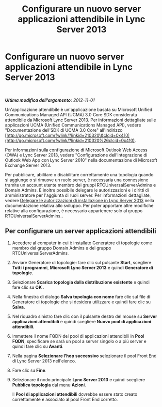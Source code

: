 ﻿---
title: Configurare un nuovo server applicazioni attendibile in Lync Server 2013
TOCTitle: Configurare un nuovo server applicazioni attendibile in Lync Server 2013
ms:assetid: a7233db7-fac3-43ff-972e-3bc29a56adb3
ms:mtpsurl: https://technet.microsoft.com/it-it/library/Gg617964(v=OCS.15)
ms:contentKeyID: 49301586
ms.date: 08/24/2015
mtps_version: v=OCS.15
ms.translationtype: HT
---

# Configurare un nuovo server applicazioni attendibile in Lync Server 2013

 

_**Ultima modifica dell'argomento:** 2012-11-01_

Un'applicazione attendibile è un'applicazione basata su Microsoft Unified Communications Managed API (UCMA) 3.0 Core SDK considerata attendibile da Microsoft Lync Server 2013. Per informazioni dettagliate sulle applicazioni UCMA (Unified Communications Managed API), vedere "Documentazione dell'SDK di UCMA 3.0 Core" all'indirizzo [http://go.microsoft.com/fwlink/?linkid=210320\&clcid=0x410](http://go.microsoft.com/fwlink/?linkid=210320%26clcid=0x410).

Per informazioni sulla configurazione di Microsoft Outlook Web Access (OWA) e Lync Server 2013, vedere "Configurazione dell'integrazione di Outlook Web App con Lync Server 2010" nella documentazione di Microsoft Exchange Server 2013.

Per pubblicare, abilitare o disabilitare correttamente una topologia quando si aggiunge o si rimuove un ruolo server, è necessaria una connessione tramite un account utente membro dei gruppi RTCUniversalServerAdmins e Domain Admins. È inoltre possibile delegare le autorizzazioni e i diritti di amministratore per l'aggiunta di ruoli server. Per informazioni dettagliate, vedere [Delegare le autorizzazioni di installazione in Lync Server 2013](lync-server-2013-delegate-setup-permissions.md) nella documentazione relativa allo sviluppo. Per poter apportare altre modifiche relative alla configurazione, è necessario appartenere solo al gruppo RTCUniversalServerAdmins..

## Per configurare un server applicazioni attendibili

1.  Accedere al computer in cui è installato Generatore di topologie come membro del gruppo Domain Admins e del gruppo RTCUniversalServerAdmins.

2.  Avviare Generatore di topologie: fare clic sul pulsante **Start**, scegliere **Tutti i programmi**, **Microsoft Lync Server 2013** e quindi **Generatore di topologie**.

3.  Selezionare **Scarica topologia dalla distribuzione esistente** e quindi fare clic su **OK** .

4.  Nella finestra di dialogo **Salva topologia con nome** fare clic sul file di Generatore di topologie che si desidera utilizzare e quindi fare clic su **Salva**.

5.  Nel riquadro sinistro fare clic con il pulsante destro del mouse su **Server applicazioni attendibili** e quindi scegliere **Nuovo pool di applicazioni attendibili**.

6.  Immettere il nome FQDN del pool di applicazioni attendibili in **Pool FQDN**, specificare se sarà un pool a server singolo o a più server e quindi fare clic su **Avanti**.

7.  Nella pagina **Selezionare l'hop successivo** selezionare il pool Front End di Lync Server 2013 nell'elenco.

8.  Fare clic su **Fine**.

9.  Selezionare il nodo principale **Lync Server 2013** e quindi scegliere **Pubblica topologia** dal menu **Azioni**.
    
    Il **Pool di applicazioni attendibili** dovrebbe essere stato creato correttamente e associato al pool Front End corretto.

